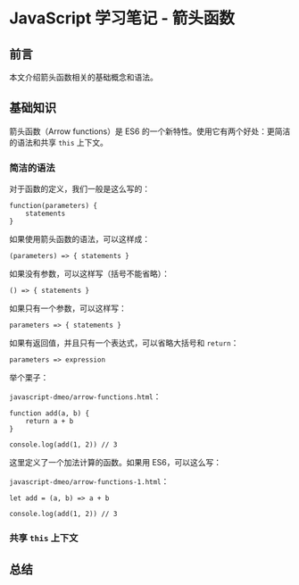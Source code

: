 # JavaScript 学习笔记 - 箭头函数

## 前言

本文介绍箭头函数相关的基础概念和语法。

## 基础知识

箭头函数（Arrow functions）是 ES6 的一个新特性。使用它有两个好处：更简洁的语法和共享 `this` 上下文。

### 简洁的语法

对于函数的定义，我们一般是这么写的：

```
function(parameters) {
	statements
}
```

如果使用箭头函数的语法，可以这样成：

```
(parameters) => { statements }
```

如果没有参数，可以这样写（括号不能省略）：

```
() => { statements }
```

如果只有一个参数，可以这样写：

```
parameters => { statements }
```

如果有返回值，并且只有一个表达式，可以省略大括号和 `return`：

```
parameters => expression
```

举个栗子：

`javascript-dmeo/arrow-functions.html`：

```
function add(a, b) {
    return a + b
}

console.log(add(1, 2)) // 3
```

这里定义了一个加法计算的函数。如果用 ES6，可以这么写：

`javascript-dmeo/arrow-functions-1.html`：

```
let add = (a, b) => a + b

console.log(add(1, 2)) // 3
```

### 共享 `this` 上下文

## 总结